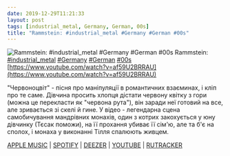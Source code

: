 ```yaml
---
date: 2019-12-29T11:21:33
layout: post
tags: [industrial_metal, Germany, German, 00s]
title: "Rammstein: #industrial_metal #Germany #German #00s"
---
```

![Rammstein: #industrial_metal #Germany #German #00s](https://i.ytimg.com/vi/af59U2BRRAU/maxresdefault.jpg)
Rammstein: [#industrial_metal](/tags/#industrial_metal) [#Germany](/tags/#Germany) [#German](/tags/#German) [#00s](/tags/#00s) [https://www.youtube.com/watch?v=af59U2BRRAU](https://www.youtube.com/watch?v=af59U2BRRAU)

&quot;Червоноцвіт&quot; - пісня про маніпуляції в романтичних взаєминах, і кліп про те саме. Дівчина просить хлопця дістати червону квітку з гори (можна це перекласти як &quot;червона рута&quot;), він заради неї готовий на все, але зривається зі скелі й гине. У відео - легендарна сцена самобичування мандрівних монахів, один з котрих закохується у юну дівчинку (Тєсак поможи), на її прохання убиває її сім&#39;ю, але та б&#39;є на сполох, і монаха у виконанні Тілля спалюють живцем.

[APPLE MUSIC](https://music.apple.com/us/album/rosenrot/1440785589)  | [SPOTIFY](https://open.spotify.com/album/3ujsh5jQMOFqIbP7sWruEt) | [DEEZER](https://www.deezer.com/album/86933012?utm_source=deezer&amp;utm_content=album-86933012&amp;utm_term=1601611822_1577611213&amp;utm_medium=web) | [YOUTUBE](https://www.youtube.com/playlist?list=PLFI4qRuYmesBqhcOGpk12QLVmo9QS8bOS) | [RUTRACKER](https://rutracker.org/forum/viewtopic.php?t=5732323)